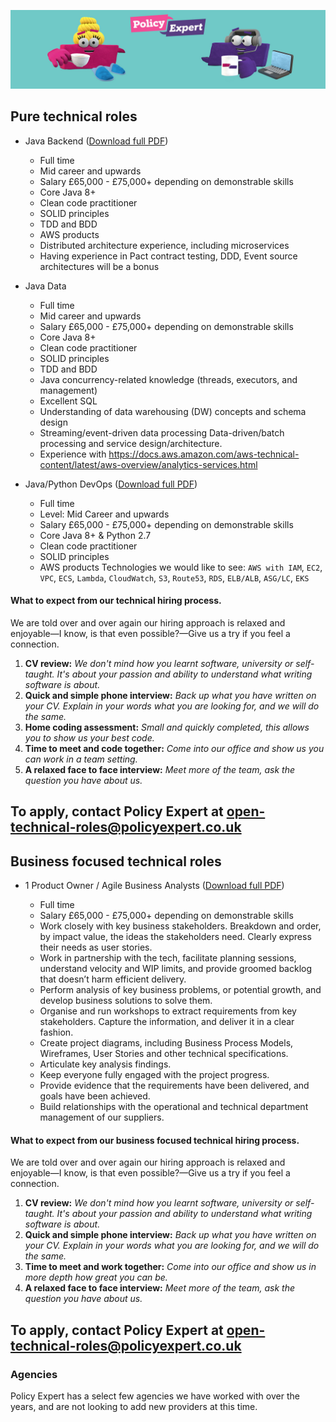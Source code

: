 ![Policy Expert Banner](/assets/css/pe-bkg-img.jpg)

## Pure technical roles
* Java Backend ([Download full PDF](Policy%20Expert%20-%20Java%20Backend.pdf))

    * Full time
    * Mid career and upwards
    * Salary £65,000 - £75,000+ depending on demonstrable skills
    * Core Java 8+
    * Clean code practitioner
    * SOLID principles
    * TDD and BDD
    * AWS products
    * Distributed architecture experience, including microservices
    * Having experience in Pact contract testing, DDD, Event source architectures will be a bonus

* Java Data

    * Full time
    * Mid career and upwards
    * Salary £65,000 - £75,000+ depending on demonstrable skills
    * Core Java 8+
    * Clean code practitioner
    * SOLID principles
    * TDD and BDD
    * Java concurrency-related knowledge (threads, executors, and management)
    * Excellent SQL
    * Understanding of data warehousing (DW) concepts and schema design
    * Streaming/event-driven data processing Data-driven/batch processing and service design/architecture. 
    * Experience with https://docs.aws.amazon.com/aws-technical-content/latest/aws-overview/analytics-services.html

* Java/Python DevOps ([Download full PDF](Policy%20Expert%20-%20DevOps.pdf))

    * Full time 
    * Level: Mid Career and upwards        
    * Salary £65,000 - £75,000+ depending on demonstrable skills
    * Core Java 8+ & Python 2.7
    * Clean code practitioner
    * SOLID principles
    * AWS products Technologies we would like to see:
        `AWS with IAM`, `EC2`, `VPC`, `ECS`, `Lambda`, `CloudWatch`, `S3`, `Route53`, `RDS`, `ELB/ALB`, `ASG/LC`, `EKS`


#### What to expect from our technical hiring process.
We are told over and over again our hiring approach is relaxed and enjoyable—I know, is that even possible?—Give us a try if you feel a connection.

1. **CV review:** *We don't mind how you learnt software, university or self-taught. It's about your passion and ability to understand what writing software is about.*
2. **Quick and simple phone interview:** *Back up what you have written on your CV. Explain in your words what you are looking for, and we will do the same.*
3. **Home coding assessment:** *Small and quickly completed, this allows you to show us your best code.*
4. **Time to meet and code together:** *Come into our office and show us you can work in a team setting.*
5. **A relaxed face to face interview:** *Meet more of the team, ask the question you have about us.*


To apply, contact Policy Expert at open-technical-roles@policyexpert.co.uk
---        


## Business focused technical roles

* 1 Product Owner / Agile Business Analysts ([Download full PDF](Policy%20Expert%20-%20BA_PO.pdf))
    
    * Full time
    * Salary £65,000 - £75,000+ depending on demonstrable skills
    * Work closely with key business stakeholders. Breakdown and order, by impact value, the ideas the stakeholders need. Clearly express their needs as user stories.
    * Work in partnership with the tech, facilitate planning sessions, understand velocity and WIP limits, and provide groomed backlog that doesn’t harm efficient delivery.
    * Perform analysis of key business problems, or potential growth, and develop business solutions to solve them. 
    * Organise and run workshops to extract requirements from key stakeholders. Capture the information, and deliver it in a clear fashion.
    * Create project diagrams, including Business Process Models, Wireframes, User Stories and other technical specifications. 
    * Articulate key analysis findings.
    * Keep everyone fully engaged with the project progress.
    * Provide evidence that the requirements have been delivered, and goals have been achieved.
    * Build relationships with the operational and technical department management of our suppliers.



#### What to expect from our business focused technical hiring process.
We are told over and over again our hiring approach is relaxed and enjoyable—I know, is that even possible?—Give us a try if you feel a connection.

1. **CV review:** *We don't mind how you learnt software, university or self-taught. It's about your passion and ability to understand what writing software is about.*
2. **Quick and simple phone interview:** *Back up what you have written on your CV. Explain in your words what you are looking for, and we will do the same.*
3. **Time to meet and work together:** *Come into our office and show us in more depth how great you can be.*
4. **A relaxed face to face interview:** *Meet more of the team, ask the question you have about us.*

To apply, contact Policy Expert at open-technical-roles@policyexpert.co.uk
---   



### Agencies
Policy Expert has a select few agencies we have worked with over the years, and are not looking to add new providers at this time. 
